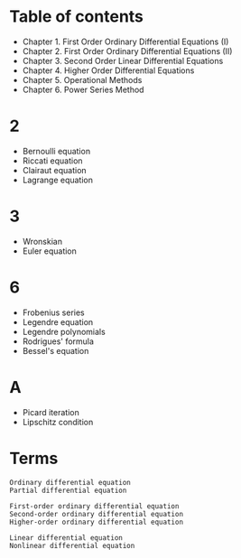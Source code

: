 # Table of contents
- Chapter 1. First Order Ordinary Differential Equations (I)
- Chapter 2. First Order Ordinary Differential Equations (II)
- Chapter 3. Second Order Linear Differential Equations
- Chapter 4. Higher Order Differential Equations
- Chapter 5. Operational Methods
- Chapter 6. Power Series Method

# 2
- Bernoulli equation
- Riccati equation
- Clairaut equation
- Lagrange equation

# 3
- Wronskian
- Euler equation

# 6
- Frobenius series
- Legendre equation
- Legendre polynomials
- Rodrigues' formula
- Bessel's equation

# A
- Picard iteration
- Lipschitz condition

# Terms
```
Ordinary differential equation
Partial differential equation

First-order ordinary differential equation
Second-order ordinary differential equation
Higher-order ordinary differential equation

Linear differential equation
Nonlinear differential equation
```
